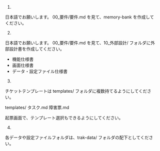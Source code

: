 1.
日本語でお願いします。
00_要件/要件.md を見て、memory-bank を作成してください。

2.
日本語でお願いします。
00_要件/要件.md を見て、10_外部設計/ フォルダに外部設計書を作成してください。
- 機能仕様書
- 画面仕様書
- データ・設定ファイル仕様書

3.
チケットテンプレートは templates/ フォルダに複数持てるようにしてください。

templates/
  タスク.md
  障害票.md

起票画面で、テンプレート選択もできるようにしてください。

4.
各データや設定ファイルフォルダは、trak-data/ フォルダの配下としてください。
